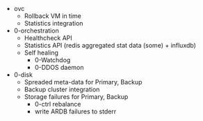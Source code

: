- ovc
  - Rollback VM in time
  - Statistics integration
- 0-orchestration
  - Healthcheck API
  - Statistics API (redis aggregated stat data (some) + influxdb)
  - Self healing
    - 0-Watchdog
    - 0-DDOS daemon
- 0-disk
  - Spreaded meta-data for Primary, Backup
  - Backup cluster integration
  - Storage failures for Primary, Backup
    - 0-ctrl rebalance
    - write ARDB failures to stderr
